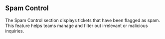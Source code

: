 ## Spam Control

The Spam Control section displays tickets that have been flagged as spam. This feature helps teams manage and filter out irrelevant or malicious inquiries.